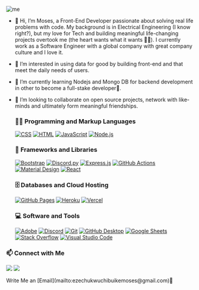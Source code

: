 ![me](https://user-images.githubusercontent.com/45429302/201871171-1428d185-b235-49f9-8602-2fb20d24888e.jpg)

- 👋 Hi, I’m Moses, a Front-End Developer passionate about solving real life problems with code. My background is in Electrical Engineering (I know right?), but my love for Tech and building meaningful life-changing projects overtook me (the heart wants what it wants 🥰🥰). I currently work as a Software Engineer with a global company with great company culture and I love it.

- 👀 I’m interested in using data for good by building front-end and that meet the daily needs of users.

- 🌱 I’m currently learning Nodejs and Mongo DB for backend development in other to become a full-stake developer💪.

- 💞️ I’m looking to collaborate on open source projects, network with like-minds and ultimately form meaningful friendships.


 
  <h3>👨‍💻 Programming and Markup Languages</h3>

  <p>
      <a href="https://github.com/search?q=user%3ADenverCoder1+language%3Acss"><img alt="CSS" src="https://img.shields.io/badge/CSS-1572B6.svg?logo=css3&logoColor=white"></a>
      <a href="https://github.com/search?q=user%3ADenverCoder1+language%3Ahtml"><img alt="HTML" src="https://img.shields.io/badge/HTML-E34F26.svg?logo=html5&logoColor=white"></a>
      <a href="https://github.com/search?q=user%3ADenverCoder1+language%3Ajavascript"><img alt="JavaScript" src="https://img.shields.io/badge/JavaScript-F7DF1E.svg?logo=javascript&logoColor=black"></a>
      <a href="https://github.com/search?q=user%3ADenverCoder1+language%3Ajavascript"><img alt="Node.js" src="https://img.shields.io/badge/Node.js-43853D.svg?logo=node.js&logoColor=white"></a>
  </p>

  <h3>🧰 Frameworks and Libraries</h3>

  <p>
      <a href="#"><img alt="Bootstrap" src="https://img.shields.io/badge/Bootstrap-7952B3.svg?logo=bootstrap&logoColor=white"></a>
      <a href="#"><img alt="Discord.py" src="https://custom-icon-badges.demolab.com/badge/Discord.py-0d1620.svg?logo=dpy"></a>
      <a href="#"><img alt="Express.js" src="https://img.shields.io/badge/Express.js-404d59.svg?logo=express&logoColor=white"></a>
      <a href="#"><img alt="GitHub Actions" src="https://img.shields.io/badge/GitHub%20Actions-2671E5.svg?logo=github%20actions&logoColor=white"></a>
      <a href="#"><img alt="Material Design" src="https://img.shields.io/badge/Material%20Design-0081CB.svg?logo=material-design&logoColor=white"></a>
      <a href="#"><img alt="React" src="https://img.shields.io/badge/React-20232a.svg?logo=react&logoColor=%2361DAFB"></a>
      </p>

  <h3>🗄️ Databases and Cloud Hosting</h3>

  <p>
      <a href="#"><img alt="GitHub Pages" src="https://img.shields.io/badge/GitHub%20Pages-327FC7.svg?logo=github&logoColor=white"></a>
      <a href="#"><img alt="Heroku" src="https://img.shields.io/badge/Heroku-430098.svg?logo=heroku&logoColor=white"></a>
      <a href="#"><img alt="Vercel" src="https://img.shields.io/badge/Vercel-000000.svg?logo=vercel&logoColor=white"></a>
  </p>

  <h3>💻 Software and Tools</h3>

  <p>
      <a href="#"><img alt="Adobe" src="https://img.shields.io/badge/Adobe-FF0000.svg?logo=adobe&logoColor=white"></a>
      <a href="#"><img alt="Discord" src="https://img.shields.io/badge/-Discord-5865F2.svg?logo=discord&logoColor=white"></a>
      <a href="#"><img alt="Git" src="https://img.shields.io/badge/Git-F05033.svg?logo=git&logoColor=white"></a>
      <a href="#"><img alt="GitHub Desktop" src="https://img.shields.io/badge/GitHub%20Desktop-8034A9.svg?logo=github&logoColor=white"></a>
      <a href="#"><img alt="Google Sheets" src="https://img.shields.io/badge/Sheets-34A853.svg?logo=google%20sheets&logoColor=white"></a>
       <a href="#"><img alt="Stack Overflow" src="https://img.shields.io/badge/-Stack%20Overflow-FE7A16?logo=stack-overflow&logoColor=white"></a>
      <a href="#"><img alt="Visual Studio Code" src="https://img.shields.io/badge/Visual%20Studio%20Code-0078d7.svg?logo=visual-studio-code&logoColor=white"></a>
  </p>


<h3>📫 Connect with Me</h3>

<p>
<a href="https://www.linkedin.com/in/ezechukwu-chibuike/" rel="nofollow"><img src="https://camo.githubusercontent.com/87d5d116fc21c9c18b4372b5e97e59c68555790411ae7e4da6b8adf30be14194/68747470733a2f2f696d672e736869656c64732e696f2f62616467652f2d4c696e6b6564496e2d3030373762353f7374796c653d666f722d7468652d6261646765266c6f676f3d4c696e6b6564496e266c6f676f436f6c6f723d7768697465" data-canonical-src="https://img.shields.io/badge/-LinkedIn-0077b5?style=for-the-badge&amp;logo=LinkedIn&amp;logoColor=white" style="max-width: 100%;"></a>
<a href="https://twitter.com/Ezechukwuchibu2" rel="nofollow"><img src="https://camo.githubusercontent.com/72b90db8b403b8087e20699857f05cb0a201f2ddfa8439783d3ef17cee0eea02/68747470733a2f2f696d672e736869656c64732e696f2f62616467652f2d547769747465722d3144413146323f7374796c653d666f722d7468652d6261646765266c6f676f3d54776974746572266c6f676f436f6c6f723d7768697465" data-canonical-src="https://img.shields.io/badge/-Twitter-1DA1F2?style=for-the-badge&amp;logo=Twitter&amp;logoColor=white" style="max-width: 100%;"></a>
</p>
<p>
Write Me an [Email](mailto:ezechukwuchibuikemoses@gmail.com)💌
</p>
